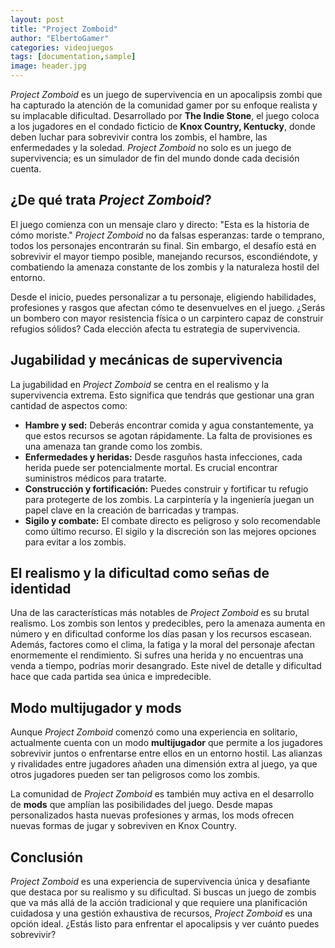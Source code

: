 ```yaml
---
layout: post
title: "Project Zomboid"
author: "ElbertoGamer"
categories: videojuegos
tags: [documentation,sample]
image: header.jpg
---
```


*Project Zomboid* es un juego de supervivencia en un apocalipsis zombi que ha capturado la atención de la comunidad gamer por su enfoque realista y su implacable dificultad. Desarrollado por **The Indie Stone**, el juego coloca a los jugadores en el condado ficticio de **Knox Country, Kentucky**, donde deben luchar para sobrevivir contra los zombis, el hambre, las enfermedades y la soledad. *Project Zomboid* no solo es un juego de supervivencia; es un simulador de fin del mundo donde cada decisión cuenta.

## ¿De qué trata *Project Zomboid*?

El juego comienza con un mensaje claro y directo: "Esta es la historia de cómo moriste." *Project Zomboid* no da falsas esperanzas: tarde o temprano, todos los personajes encontrarán su final. Sin embargo, el desafío está en sobrevivir el mayor tiempo posible, manejando recursos, escondiéndote, y combatiendo la amenaza constante de los zombis y la naturaleza hostil del entorno.

Desde el inicio, puedes personalizar a tu personaje, eligiendo habilidades, profesiones y rasgos que afectan cómo te desenvuelves en el juego. ¿Serás un bombero con mayor resistencia física o un carpintero capaz de construir refugios sólidos? Cada elección afecta tu estrategia de supervivencia.

## Jugabilidad y mecánicas de supervivencia

La jugabilidad en *Project Zomboid* se centra en el realismo y la supervivencia extrema. Esto significa que tendrás que gestionar una gran cantidad de aspectos como:

- **Hambre y sed:** Deberás encontrar comida y agua constantemente, ya que estos recursos se agotan rápidamente. La falta de provisiones es una amenaza tan grande como los zombis.
- **Enfermedades y heridas:** Desde rasguños hasta infecciones, cada herida puede ser potencialmente mortal. Es crucial encontrar suministros médicos para tratarte.
- **Construcción y fortificación:** Puedes construir y fortificar tu refugio para protegerte de los zombis. La carpintería y la ingeniería juegan un papel clave en la creación de barricadas y trampas.
- **Sigilo y combate:** El combate directo es peligroso y solo recomendable como último recurso. El sigilo y la discreción son las mejores opciones para evitar a los zombis.

## El realismo y la dificultad como señas de identidad

Una de las características más notables de *Project Zomboid* es su brutal realismo. Los zombis son lentos y predecibles, pero la amenaza aumenta en número y en dificultad conforme los días pasan y los recursos escasean. Además, factores como el clima, la fatiga y la moral del personaje afectan enormemente el rendimiento. Si sufres una herida y no encuentras una venda a tiempo, podrías morir desangrado. Este nivel de detalle y dificultad hace que cada partida sea única e impredecible.

## Modo multijugador y mods

Aunque *Project Zomboid* comenzó como una experiencia en solitario, actualmente cuenta con un modo **multijugador** que permite a los jugadores sobrevivir juntos o enfrentarse entre ellos en un entorno hostil. Las alianzas y rivalidades entre jugadores añaden una dimensión extra al juego, ya que otros jugadores pueden ser tan peligrosos como los zombis.

La comunidad de *Project Zomboid* es también muy activa en el desarrollo de **mods** que amplían las posibilidades del juego. Desde mapas personalizados hasta nuevas profesiones y armas, los mods ofrecen nuevas formas de jugar y sobreviven en Knox Country.

## Conclusión

*Project Zomboid* es una experiencia de supervivencia única y desafiante que destaca por su realismo y su dificultad. Si buscas un juego de zombis que va más allá de la acción tradicional y que requiere una planificación cuidadosa y una gestión exhaustiva de recursos, *Project Zomboid* es una opción ideal. ¿Estás listo para enfrentar el apocalipsis y ver cuánto puedes sobrevivir?
